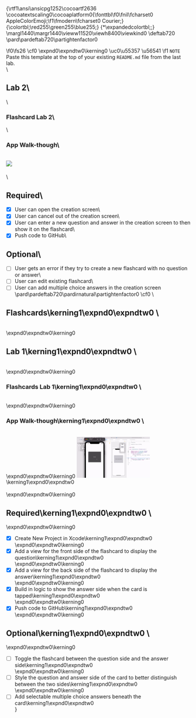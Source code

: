{\rtf1\ansi\ansicpg1252\cocoartf2636
\cocoatextscaling0\cocoaplatform0{\fonttbl\f0\fnil\fcharset0 AppleColorEmoji;\f1\fmodern\fcharset0 Courier;}
{\colortbl;\red255\green255\blue255;}
{\*\expandedcolortbl;;}
\margl1440\margr1440\vieww11520\viewh8400\viewkind0
\deftab720
\pard\pardeftab720\partightenfactor0

\f0\fs26 \cf0 \expnd0\expndtw0\kerning0
\uc0\u55357 \u56541 
\f1  `NOTE` Paste this template at the top of your existing `README.md` file from the last lab.\
\
## Lab 2\
\
### Flashcard Lab 2\
\
### App Walk-though\
\
<img src="https://i.imgur.com/Dr303NY.gifv" width=200><br>\
\
## Required\
- [x] User can open the creation screen\
- [x] User can cancel out of the creation screen\
- [x] User can enter a new question and answer in the creation screen to then show it on the flashcard\
- [x] Push code to GitHub\
## Optional\
- [ ] User gets an error if they try to create a new flashcard with no question or answer\
- [ ] User can edit existing flashcard\
- [ ] User can add multiple choice answers in the creation screen\
\pard\pardeftab720\pardirnatural\partightenfactor0
\cf0 \
## Flashcards\kerning1\expnd0\expndtw0 \
\
\expnd0\expndtw0\kerning0
## Lab 1\kerning1\expnd0\expndtw0 \
\
\expnd0\expndtw0\kerning0
### Flashcards Lab 1\kerning1\expnd0\expndtw0 \
\
\expnd0\expndtw0\kerning0
### App Walk-though\kerning1\expnd0\expndtw0 \
\
\expnd0\expndtw0\kerning0
<img src="https://raw.githubusercontent.com/cdetk/Flashcards/main/Kapture%20flashcard.gif" width=200><br>\kerning1\expnd0\expndtw0 \
\
\expnd0\expndtw0\kerning0
## Required\kerning1\expnd0\expndtw0 \
\expnd0\expndtw0\kerning0
- [x] Create New Project in Xcode\kerning1\expnd0\expndtw0 \
\expnd0\expndtw0\kerning0
- [x] Add a view for the front side of the flashcard to display the question\kerning1\expnd0\expndtw0 \
\expnd0\expndtw0\kerning0
- [x] Add a view for the back side of the flashcard to display the answer\kerning1\expnd0\expndtw0 \
\expnd0\expndtw0\kerning0
- [x] Build in logic to show the answer side when the card is tapped\kerning1\expnd0\expndtw0 \
\expnd0\expndtw0\kerning0
- [x] Push code to GitHub\kerning1\expnd0\expndtw0 \
\expnd0\expndtw0\kerning0
## Optional\kerning1\expnd0\expndtw0 \
\expnd0\expndtw0\kerning0
- [ ] Toggle the flashcard between the question side and the answer side\kerning1\expnd0\expndtw0 \
\expnd0\expndtw0\kerning0
- [ ] Style the question and answer side of the card to better distinguish between the two sides\kerning1\expnd0\expndtw0 \
\expnd0\expndtw0\kerning0
- [ ] Add selectable multiple choice answers beneath the card\kerning1\expnd0\expndtw0 \
}